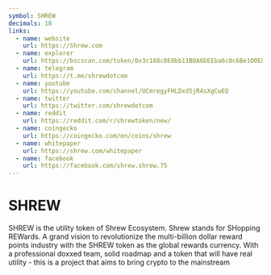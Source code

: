 ```yaml
---
symbol: SHREW
decimals: 18
links:
  - name: website
    url: https://Shrew.com
  - name: explorer
    url: https://bscscan.com/token/0x3c168c8E0bb11B0A6DEEba6c0c6Be100E82451BB
  - name: telegram
    url: https://t.me/shrewdotcom
  - name: youtube
    url: https://youtube.com/channel/UCmregyFHLDxd5jR4sXgCwEQ
  - name: twitter
    url: https://twitter.com/shrewdotcom
  - name: reddit
    url: https://reddit.com/r/shrewtoken/new/
  - name: coingecko
    url: https://coingecko.com/en/coins/shrew
  - name: whitepaper
    url: https://shrew.com/whitepaper
  - name: facebook
    url: https://facebook.com/shrew.shrew.75
---
```


# SHREW

SHREW is the utility token of Shrew Ecosystem. Shrew stands for SHopping REWards. A grand vision to revolutionize the multi-billion dollar reward points industry with the SHREW token as the global rewards currency. With a professional doxxed team, solid roadmap and a token that will have real utility - this is a project that aims to bring crypto to the mainstream
